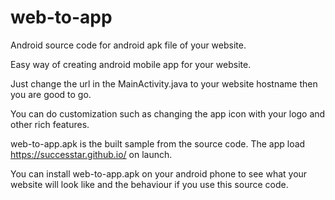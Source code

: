 # web-to-app

Android source code for android apk file of your website.

Easy way of creating android mobile app for your website.

Just change the url in the  MainActivity.java to your website hostname  then you  are  good to go. 

You can do customization such  as changing the app icon with your logo and other rich features.

web-to-app.apk is the built sample from the source code. The app load https://successtar.github.io/ on launch.

You can install web-to-app.apk on your android phone to see what your website will look like and the behaviour if you use this source code.
